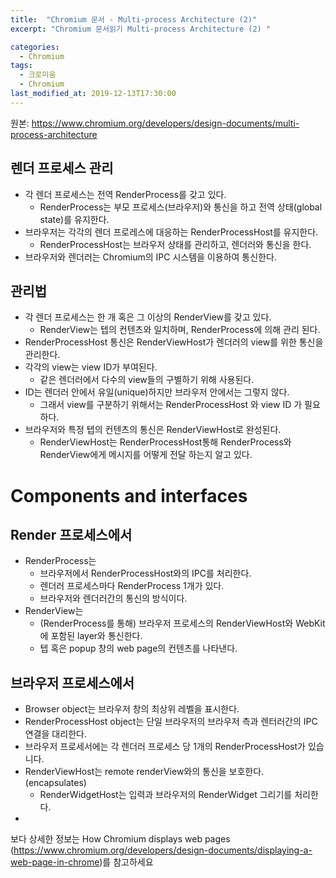 ```yaml
---
title:  "Chromium 문서 - Multi-process Architecture (2)"
excerpt: "Chromium 문서읽기 Multi-process Architecture (2) "

categories:
  - Chromium
tags:
  - 크로미움
  - Chromium
last_modified_at: 2019-12-13T17:30:00
---
```


원본: https://www.chromium.org/developers/design-documents/multi-process-architecture

## 렌더 프로세스 관리
* 각 렌더 프로세스는 전역 RenderProcess를 갖고 있다. 
	* RenderProcess는 부모 프로세스(브라우저)와 통신을 하고 전역 상태(global state)를 유지한다. 
* 브라우저는 각각의 렌더 프로레스에 대응하는 RenderProcessHost를 유지한다.
	* RenderProcessHost는 브라우저 상태를 관리하고, 렌더러와 통신을 한다.
* 브라우저와 렌더러는 Chromium의 IPC 시스템을 이용하여 통신한다. 


## 관리법
* 각 렌더 프로세스는 한 개 혹은 그 이상의 RenderView를 갖고 있다.
	* RenderView는 텝의 컨텐츠와 일치하며, RenderProcess에 의해 관리 된다.
* RenderProcessHost 통신은 RenderViewHost가 렌더러의 view를 위한 통신을 관리한다. 
* 각각의 view는 view ID가 부여된다.
	* 같은 렌더러에서 다수의 view들의 구별하기 위해 사용된다.
* ID는 렌더러 안에서 유일(unique)하지만 브라우저 안에서는 그렇지 않다. 
	* 그래서 view를 구분하기 위해서는  RenderProcessHost 와 view ID 가 필요하다.
* 브라우저와 특정 텝의 컨텐츠의 통신은 RenderViewHost로 완성된다.
	* RenderViewHost는 RenderProcessHost통해 RenderProcess와 RenderView에게 메시지를 어떻게 전달 하는지 알고 있다.

# Components and interfaces

## Render 프로세스에서
* RenderProcess는 
	* 브라우저에서 RenderProcessHost와의 IPC를 처리한다.
	* 렌더러 프로세스마다 RenderProcess 1개가 있다. 
	* 브라우저와 렌더러간의 통신의 방식이다. 
* RenderView는 
	* (RenderProcess를 통해) 브라우저 프로세스의 RenderViewHost와 WebKit에 포함된 layer와 통신한다. 
	* 텝 혹은 popup 창의 web page의 컨텐츠를 나타낸다.


## 브라우저 프로세스에서
* Browser object는 브라우저 창의 최상위 레벨을 표시한다.
* RenderProcessHost object는 단일 브라우저의 브라우저 측과 렌터러간의 IPC 연결을 대리한다.
* 브라우저 프로세서에는 각 렌더러 프로세스 당 1개의  RenderProcessHost가  있습니다. 
* RenderViewHost는 remote renderView와의 통신을 보호한다. (encapsulates)
	* RenderWidgetHost는 입력과 브라우저의 RenderWidget 그리기를 처리한다. 
* 

보다 상세한 정보는 How Chromium displays web pages (https://www.chromium.org/developers/design-documents/displaying-a-web-page-in-chrome)를 참고하세요

